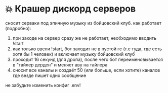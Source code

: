 # 💥 Крашер дискорд серверов

сносит серваки под эпичную музыку из бойцовский клуб. как работает (подробно):
1. при заходе на сервер сразу же не работает, необходимо вводить !start
2. как только ввели !start, бот заходит не в пустой гс (т.е туда, где есть хотя бы 1 человек) и включает музыку бойцовский клуб
3. проходит 16 секунд (для дропа), после чего бот переименовывается в "тайлер дерден" и меняет аву на тайлера
4. сносит все каналы и создаёт 50 (или больше, если хотите) каналов где везде пишет одно сообщение

не забудьте изменить конфиг .env!
